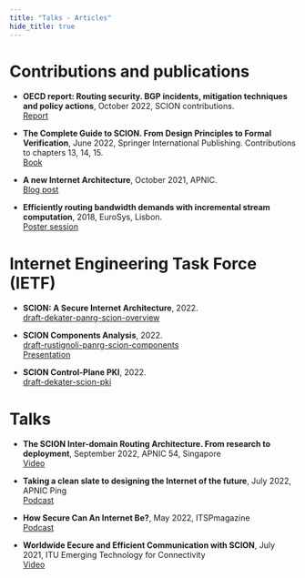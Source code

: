 ```yaml
---
title: "Talks - Articles"
hide_title: true
---
```


# Contributions and publications

* **OECD report: Routing security. BGP incidents, mitigation techniques and policy actions**, October 2022, SCION contributions.  
<a href="https://www.oecd.org/publications/routing-security-40be69c8-en.htm" target="_blank">  <i class="icon-xs fa fa-desktop"></i> Report</a>  

* **The Complete Guide to SCION. From Design Principles to Formal Verification**, June 2022, Springer International Publishing. Contributions to chapters 13, 14, 15.  
<a href="https://link.springer.com/book/10.1007/978-3-031-05288-0" target="_blank">  <i class="icon-xs fa fa-book"></i> Book</a>  

* **A new Internet Architecture**, October 2021, APNIC.  
<a href="https://blog.apnic.net/2021/10/05/a-new-internet-architecture/" target="_blank"><i class="icon-xs fa fa-desktop"></i> Blog post</a>  

* **Efficiently routing bandwidth demands with incremental stream computation**, 2018, EuroSys, Lisbon.  
<a href="/Eurosys18_Poster.pdf" target="_blank"><i class="icon-xs fa fa-desktop"></i> Poster session</a>


# Internet Engineering Task Force (IETF)

* **SCION: A Secure Internet Architecture**, 2022.  
<a href="http://datatracker.ietf.org/doc/draft-dekater-panrg-scion-overview/" target="_blank"><i class="icon-xs fa fa-book"></i> draft-dekater-panrg-scion-overview</a>

* **SCION Components Analysis**, 2022.  
<a href="https://datatracker.ietf.org/doc/draft-rustignoli-panrg-scion-components/" target="_blank"><i class="icon-xs fa fa-book"></i> draft-rustignoli-panrg-scion-components</a>  
<a href="https://youtu.be/uU9mTKhcnmw?t=375" target="_blank"><i class="icon-xs fa fa-film"></i> Presentation</a>

* **SCION Control-Plane PKI**, 2022.  
<a href="https://datatracker.ietf.org/doc/draft-dekater-scion-pki/" target="_blank"><i class="icon-xs fa fa-book"></i> draft-dekater-scion-pki</a>


# Talks 

* **The SCION Inter-domain Routing Architecture. From research to deployment**, September 2022, APNIC 54, Singapore  
<a href="https://youtu.be/9FTYxo8QKJU?t=1287" target="_blank"><i class="icon-xs fa fa-film"></i> Video</a>  

* **Taking a clean slate to designing the Internet of the future**, July 2022, APNIC Ping  
<a href="https://blog.apnic.net/2022/07/07/podcast-taking-a-clean-slate-to-designing-the-internet-of-the-future/" target="_blank"><i class="icon-xs fa fa-play-circle"></i> Podcast</a> 

* **How Secure Can An Internet Be?**, May 2022, ITSPmagazine  
<a href="https://itsprad.io/redefining-cybersecurity-53" target="_blank"><i class="icon-xs fa fa-play-circle"></i> Podcast</a>  

* **Worldwide Eecure and Efficient Communication with SCION**, July 2021, ITU Emerging Technology for Connectivity  
<a href="https://www.youtube.com/watch?v=FOMe5xE2ZAU" target="_blank"><i class="icon-xs fa fa-film"></i> Video</a>

